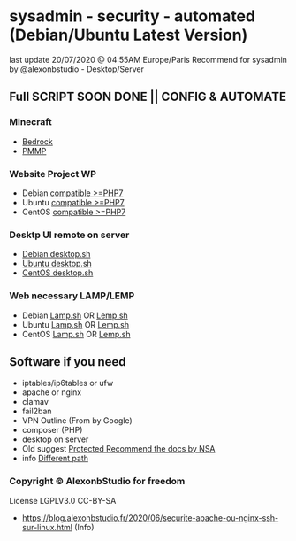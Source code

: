 # sysadmin - security - automated (Debian/Ubuntu Latest Version)

last update 20/07/2020 @ 04:55AM Europe/Paris
Recommend for sysadmin by @alexonbstudio - Desktop/Server



## Full SCRIPT SOON DONE || CONFIG & AUTOMATE

### Minecraft

+ [Bedrock](https://github.com/globnations/sysadmin/FULL-AIO/bedrock.sh)
+ [PMMP](https://github.com/globnations/sysadmin/FULL-AIO/pmmp.sh)

### Website Project WP

+ Debian [compatible >=PHP7](https://github.com/website-project-WP/sysadmin/FULL-AIO/debian.sh)
+ Ubuntu [compatible >=PHP7](https://github.com/website-project-WP/sysadmin/FULL-AIO/ubuntu.sh)
+ CentOS [compatible >=PHP7](https://github.com/website-project-WP/sysadmin/FULL-AIO/centos.sh)

### Desktp UI remote on server

+ [Debian desktop.sh](FULL-AIO/Debian-Web/desktop.sh)
+ [Ubuntu desktop.sh](FULL-AIO/Ubuntu-Web/desktop.sh)
+ [CentOS desktop.sh](FULL-AIO/CentOS-Web/desktop.sh)

### Web necessary LAMP/LEMP

+ Debian [Lamp.sh](FULL-AIO/Debian-Web/lamp.sh)	OR [Lemp.sh](FULL-AIO/Debian-Web/lemp.sh)
+ Ubuntu [Lamp.sh](FULL-AIO/Ubuntu-Web/lamp.sh)	OR [Lemp.sh](FULL-AIO/Ubuntu-Web/lemp.sh)
+ CentOS [Lamp.sh](FULL-AIO/CentOS-Web/lamp.sh)	OR [Lemp.sh](FULL-AIO/CentOS-Web/lemp.sh)

## Software if you need

+ iptables/ip6tables or ufw
+ apache or nginx
+ clamav
+ fail2ban
+ VPN Outline (From by Google)
+ composer (PHP)
+ desktop on server
+ Old suggest [Protected Recommend the docs by NSA](Guide-to-the-Secure-Configuration-of-Red-Hat-Enterprise-Linux-5-by-NSA.pdf)
+ info [Different path](different-path.md)

### Copyright &copy; AlexonbStudio for freedom

License LGPLV3.0 CC-BY-SA

+ https://blog.alexonbstudio.fr/2020/06/securite-apache-ou-nginx-ssh-sur-linux.html (Info)

